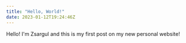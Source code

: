 ```yaml
---
title: "Hello, World!"
date: 2023-01-12T19:24:46Z
---
```


Hello! I'm Zsargul and this is my first post on my new personal website!

